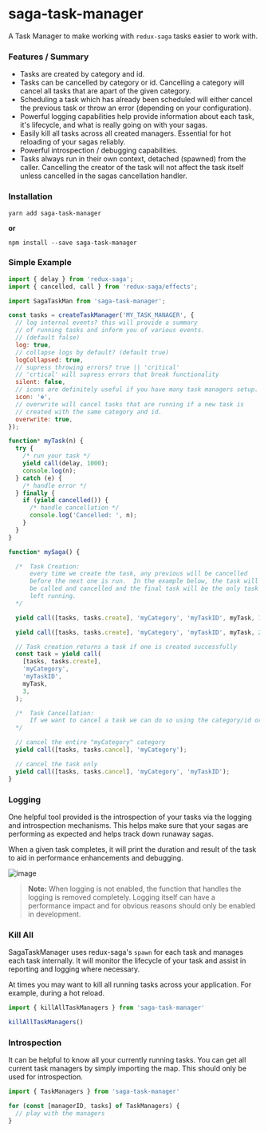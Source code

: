 # saga-task-manager

A Task Manager to make working with `redux-saga` tasks easier to work with.  

### Features / Summary

 - Tasks are created by category and id.  
 - Tasks can be cancelled by category or id.  Cancelling a category will cancel all tasks that are apart of the given category.
 - Scheduling a task which has already been scheduled will either
 cancel the previous task or throw an error (depending on your configuration).
 - Powerful logging capabilities help provide information about each
 task, it's lifecycle, and what is really going on with your sagas.
 - Easily kill all tasks across all created managers.  Essential for hot reloading of your sagas reliably.
 - Powerful introspection / debugging capabilities.
 - Tasks always run in their own context, detached (spawned) from
 the caller.  Cancelling the creator of the task will not affect the
 task itself unless cancelled in the sagas cancellation handler.

### Installation

```
yarn add saga-task-manager
```

**or**

```
npm install --save saga-task-manager
```


### Simple Example

```js
import { delay } from 'redux-saga';
import { cancelled, call } from 'redux-saga/effects';

import SagaTaskMan from 'saga-task-manager';

const tasks = createTaskManager('MY_TASK_MANAGER', {
  // log internal events? this will provide a summary
  // of running tasks and inform you of various events.
  // (default false)
  log: true,
  // collapse logs by default? (default true)
  logCollapsed: true,
  // supress throwing errors? true || 'critical'
  // 'crtical' will supress errors that break functionality
  silent: false,
  // icons are definitely useful if you have many task managers setup.
  icon: '❇️',
  // overwrite will cancel tasks that are running if a new task is
  // created with the same category and id.
  overwrite: true,
});

function* myTask(n) {
  try {
    /* run your task */
    yield call(delay, 1000);
    console.log(n);
  } catch (e) {
    /* handle error */
  } finally {
    if (yield cancelled()) {
      /* handle cancellation */
      console.log('Cancelled: ', n);
    }
  }
}

function* mySaga() {

  /*  Task Creation:
      every time we create the task, any previous will be cancelled
      before the next one is run.  In the example below, the task will
      be called and cancelled and the final task will be the only task
      left running.
  */

  yield call([tasks, tasks.create], 'myCategory', 'myTaskID', myTask, 1);

  yield call([tasks, tasks.create], 'myCategory', 'myTaskID', myTask, 2);

  // Task creation returns a task if one is created successfully
  const task = yield call(
    [tasks, tasks.create],
    'myCategory',
    'myTaskID',
    myTask,
    3,
  );

  /*  Task Cancellation:
      If we want to cancel a task we can do so using the category/id or we can cancel an entire category of tasks by just providing the category
  */

  // cancel the entire "myCategory" category
  yield call([tasks, tasks.cancel], 'myCategory');

  // cancel the task only
  yield call([tasks, tasks.cancel], 'myCategory', 'myTaskID');
}


```

### Logging

One helpful tool provided is the introspection of your tasks via the
logging and introspection mechanisms.  This helps make sure that your
sagas are performing as expected and helps track down runaway sagas.

When a given task completes, it will print the duration and result of
the task to aid in performance enhancements and debugging.

![image](https://user-images.githubusercontent.com/15365418/28147046-b025f11a-6732-11e7-9b19-a4e35820f558.png)

> **Note:** When logging is not enabled, the function that handles the
> logging is removed completely. Logging itself can have a performance
> impact and for obvious reasons should only be enabled in development.

### Kill All

SagaTaskManager uses redux-saga's `spawn` for each task and manages each task internally.  It will monitor the lifecycle of your task and
assist in reporting and logging where necessary.

At times you may want to kill all running tasks across your application.  For example, during a hot reload.  

```js
import { killAllTaskManagers } from 'saga-task-manager'

killAllTaskManagers()
```

### Introspection

It can be helpful to know all your currently running tasks.  You can
get all current task managers by simply importing the map.  This should
only be used for introspection.

```js
import { TaskManagers } from 'saga-task-manager'

for (const [managerID, tasks] of TaskManagers) {
  // play with the managers
}
```

